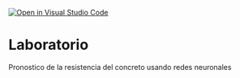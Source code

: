 [![Open in Visual Studio Code](https://classroom.github.com/assets/open-in-vscode-c66648af7eb3fe8bc4f294546bfd86ef473780cde1dea487d3c4ff354943c9ae.svg)](https://classroom.github.com/online_ide?assignment_repo_id=9527509&assignment_repo_type=AssignmentRepo)
# Laboratorio
Pronostico de la resistencia del concreto usando redes neuronales
